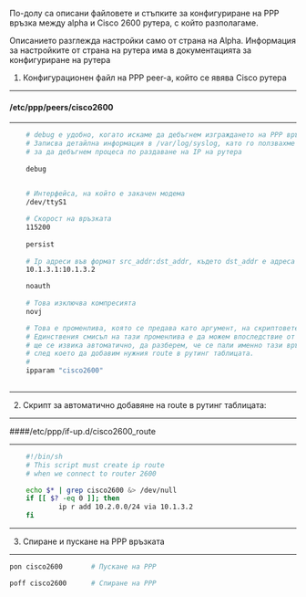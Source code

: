 
По-долу са описани файловете и стъпките за конфигуриране на PPP връзка между 
alpha и Cisco 2600 рутера, с който разполагаме. 

Описанието разглежда настройки само от страна на Alpha. Информация за настройките от страна на рутера
има в документацията за конфигуриране на рутера 


1. Конфигурационен файл на PPP peer-а, който се явява Cisco рутера
------

#### /etc/ppp/peers/cisco2600 
***********
```bash
	# debug е удобно, когато искаме да дебъгнем изграждането на PPP връзка
	# Записва детайлна информация в /var/log/syslog, като го ползвахме
	# за да дебъгнем процеса по раздаване на IP на рутера
	
	debug			
				

	# Интерфейса, на който е закачен модема
	/dev/ttyS1		

	# Скорост на връзката
	115200			
	
	persist
	
	# Ip адреси във формат src_addr:dst_addr, където dst_addr е адреса на рутера
	10.1.3.1:10.1.3.2	

	noauth
	
	# Това изключва компресията 
	novj			

	# Това е променлива, която се предава като аргумент, на скриптовете от if-up.d
	# Единствения смисъл на тази променлива е да можем впоследствие от скрипта, който
	# ще се извика автоматично, да разберем, че се пали именно тази връзка alpha-->router
	# след което да добавим нужния route в рутинг таблицата.
	# 
	ipparam "cisco2600"	
				
```

***********


2. Скрипт за автоматично добавяне на route в рутинг таблицата:
------

####/etc/ppp/if-up.d/cisco2600_route
***********
```bash
	#!/bin/sh 
	# This script must create ip route 
	# when we connect to router 2600

	echo $* | grep cisco2600 &> /dev/null
	if [[ $? -eq 0 ]]; then
	        ip r add 10.2.0.0/24 via 10.1.3.2
	fi
```
***********

3. Спиране и пускане на PPP връзката
------
```bash
pon cisco2600		# Пускане на PPP

poff cisco2600		# Спиране на PPP
```
 

